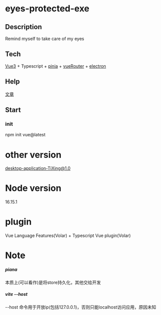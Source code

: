 # eyes-protected-exe
## Description
Remind myself to take care of my eyes

## Tech
[Vue3](https://staging-cn.vuejs.org/) +
Typescript +
[pinia](https://pinia.vuejs.org/) +
[vueRouter](https://router.vuejs.org/zh/) +
[electron](https://www.electronjs.org/)

## Help
[文章](https://blog.csdn.net/weixin_30230009/article/details/124011634)

## Start
### init
npm init vue@latest

# other version 
[desktop-application-TiXing@1.0](https://github.com/DarkLight-Long/desktop-application-TiXing)

# Node version
16.15.1

# plugin
Vue Language Features(Volar) + Typescript Vue plugin(Volar)

# Note
##### piana 
本质上(可以看作)是将store持久化，其他交给开发
##### vite --host
--host 命令用于开放ip(包括127.0.0.1)，否则只能localhost访问应用，原因未知